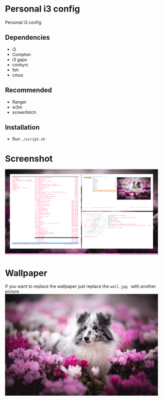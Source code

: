 # Personal i3 config
Personal i3 config
## Dependencies
- i3
- Compton
- i3 gaps
- conkyrc
- feh
- cmus
## Recommended
- Ranger
- w3m
- screenfetch
## Installation
- Run ``./script.sh``
# Screenshot
![alt text](img/shot.png "FDSFS")
# Wallpaper
If you want to replace the wallpaper just replace the ``wall.jpg `` with another picture
![alt text](wall.jpg "FDSFS")
